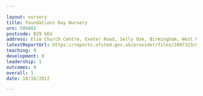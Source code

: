 ```yaml
---

layout: nursery
title: Foundations Day Nursery
urn: 509482
postcode: B29 6EU
address: Elim Church Centre, Exeter Road, Selly Oak, Birmingham, West Midlands, B29 6EU
latestReportUrl: https://reports.ofsted.gov.uk/provider/files/2097323/urn/509482.pdf
teaching: 0
development: 0
leadership: 1
outcomes: 0
overall: 1
date: 18/10/2012

---
```

